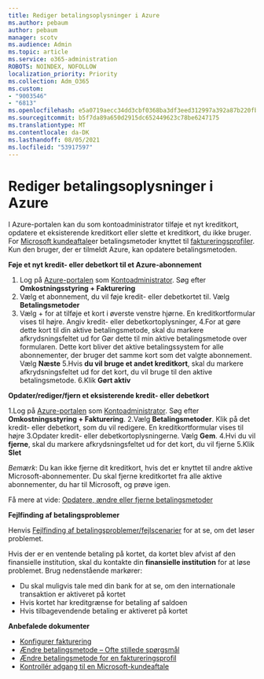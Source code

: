 ```yaml
---
title: Rediger betalingsoplysninger i Azure
ms.author: pebaum
author: pebaum
manager: scotv
ms.audience: Admin
ms.topic: article
ms.service: o365-administration
ROBOTS: NOINDEX, NOFOLLOW
localization_priority: Priority
ms.collection: Adm_O365
ms.custom:
- "9003546"
- "6813"
ms.openlocfilehash: e5a0719aecc34dd3cbf0368ba3df3eed312997a392a87b220fbafc8b21b19aa6
ms.sourcegitcommit: b5f7da89a650d2915dc652449623c78be6247175
ms.translationtype: MT
ms.contentlocale: da-DK
ms.lasthandoff: 08/05/2021
ms.locfileid: "53917597"
---
```

# <a name="change-payment-information-in-azure"></a>Rediger betalingsoplysninger i Azure

I Azure-portalen kan du som kontoadministrator tilføje et nyt kreditkort, opdatere et eksisterende kreditkort eller slette et kreditkort, du ikke bruger. For [Microsoft kundeaftale](https://docs.microsoft.com/azure/billing/billing-how-to-change-credit-card?WT.mc_id=Portal-Microsoft_Azure_Support#check-access-to-a-microsoft-customer-agreement)er betalingsmetoder knyttet til [faktureringsprofiler](https://docs.microsoft.com/azure/billing/billing-how-to-change-credit-card?WT.mc_id=Portal-Microsoft_Azure_Support#change-payment-method-for-a-billing-profile). Kun den bruger, der er tilmeldt Azure, kan opdatere betalingsmetoden.

**Føje et nyt kredit- eller debetkort til et Azure-abonnement**

1. Log på [Azure-portalen](https://portal.azure.com/) som [Kontoadministrator](https://docs.microsoft.com/azure/billing/billing-subscription-transfer?WT.mc_id=Portal-Microsoft_Azure_Support#whoisaa). Søg efter **Omkostningsstyring + Fakturering**
2. Vælg et abonnement, du vil føje kredit- eller debetkortet til. Vælg **Betalingsmetoder**
3. Vælg + for at tilføje et kort i øverste venstre hjørne. En kreditkortformular vises til højre. Angiv kredit- eller debetkortoplysninger, 4.For at gøre dette kort til din aktive betalingsmetode, skal du markere afkrydsningsfeltet ud for Gør dette til min aktive betalingsmetode over formularen. Dette kort bliver det aktive betalingssystem for alle abonnementer, der bruger det samme kort som det valgte abonnement. Vælg **Næste** 5.Hvis **du vil bruge et andet kreditkort**, skal du markere afkrydsningsfeltet ud for det kort, du vil bruge til den aktive betalingsmetode.
6.Klik **Gørt aktiv**

**Opdater/rediger/fjern et eksisterende kredit- eller debetkort**

1.Log på [Azure-portalen](https://portal.azure.com/) som [Kontoadministrator](https://docs.microsoft.com/azure/billing/billing-subscription-transfer?WT.mc_id=Portal-Microsoft_Azure_Support#whoisaa). Søg efter **Omkostningsstyring + Fakturering**.
2.Vælg **Betalingsmetoder**. Klik på det kredit- eller debetkort, som du vil redigere. En kreditkortformular vises til højre 3.Opdater kredit- eller debetkortoplysningerne. Vælg **Gem**.
4.Hvi du vil **fjerne**, skal du markere afkrydsningsfeltet ud for det kort, du vil fjerne 5.Klik **Slet**

_Bemærk_: Du kan ikke fjerne dit kreditkort, hvis det er knyttet til andre aktive Microsoft-abonnementer. Du skal fjerne kreditkortet fra alle aktive abonnementer, du har til Microsoft, og prøve igen.

Få mere at vide: [Opdatere, ændre eller fjerne betalingsmetoder](https://docs.microsoft.com/azure/billing/billing-how-to-change-credit-card?WT.mc_id=Portal-Microsoft_Azure_Support)

**Fejlfinding af betalingsproblemer**

Henvis [Fejlfinding af betalingsproblemer/fejlscenarier](https://support.microsoft.com/help/4505172/troubleshooting-payment-issues) for at se, om det løser problemet.

Hvis der er en ventende betaling på kortet, da kortet blev afvist af den finansielle institution, skal du kontakte din **finansielle institution** for at løse problemet. Brug nedenstående markører:

- Du skal muligvis tale med din bank for at se, om den internationale transaktion er aktiveret på kortet
- Hvis kortet har kreditgrænse for betaling af saldoen
- Hvis tilbagevendende betaling er aktiveret på kortet

**Anbefalede dokumenter**

- [Konfigurer fakturering](https://azure.microsoft.com/pricing/invoicing/)
- [Ændre betalingsmetode – Ofte stillede spørgsmål](https://docs.microsoft.com/azure/billing/billing-how-to-change-credit-card?WT.mc_id=Portal-Microsoft_Azure_Support#frequently-asked-questions)
- [Ændre betalingsmetode for en faktureringsprofil](https://docs.microsoft.com/azure/billing/billing-how-to-change-credit-card?WT.mc_id=Portal-Microsoft_Azure_Support#change-payment-method-for-a-billing-profile)
- [Kontrollér adgang til en Microsoft-kundeaftale](https://docs.microsoft.com/azure/billing/billing-how-to-change-credit-card?WT.mc_id=Portal-Microsoft_Azure_Support#check-access-to-a-microsoft-customer-agreement)